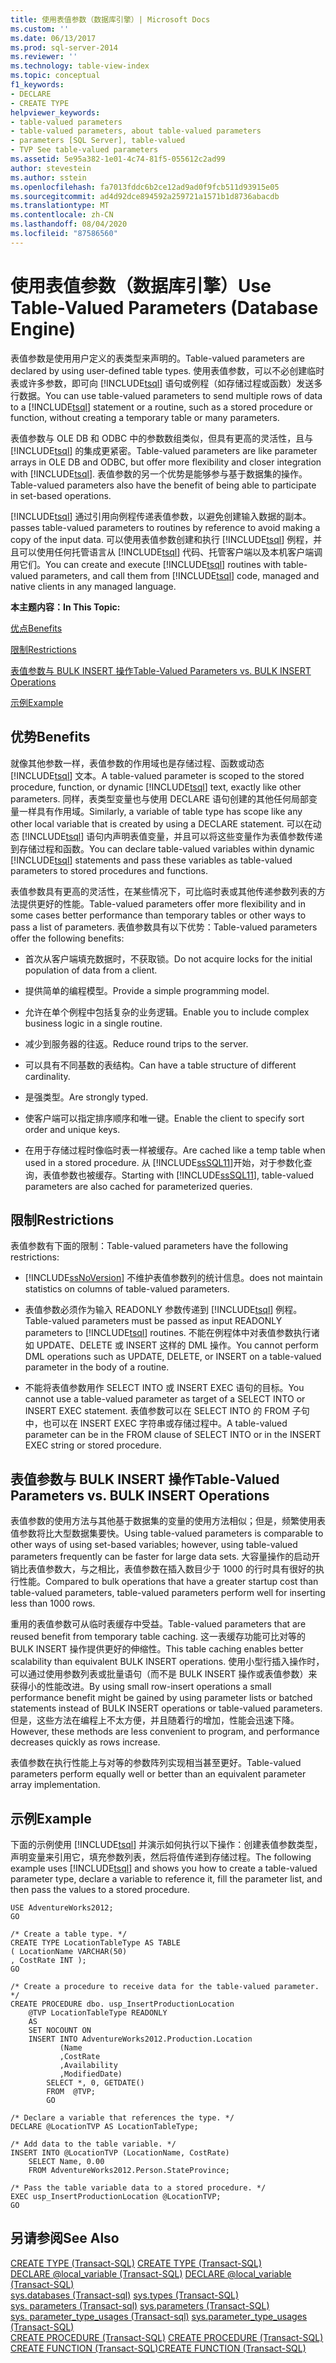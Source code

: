 ```yaml
---
title: 使用表值参数（数据库引擎）| Microsoft Docs
ms.custom: ''
ms.date: 06/13/2017
ms.prod: sql-server-2014
ms.reviewer: ''
ms.technology: table-view-index
ms.topic: conceptual
f1_keywords:
- DECLARE
- CREATE TYPE
helpviewer_keywords:
- table-valued parameters
- table-valued parameters, about table-valued parameters
- parameters [SQL Server], table-valued
- TVP See table-valued parameters
ms.assetid: 5e95a382-1e01-4c74-81f5-055612c2ad99
author: stevestein
ms.author: sstein
ms.openlocfilehash: fa7013fddc6b2ce12ad9ad0f9fcb511d93915e05
ms.sourcegitcommit: ad4d92dce894592a259721a1571b1d8736abacdb
ms.translationtype: MT
ms.contentlocale: zh-CN
ms.lasthandoff: 08/04/2020
ms.locfileid: "87586560"
---
```

# <a name="use-table-valued-parameters-database-engine"></a><span data-ttu-id="642d7-102">使用表值参数（数据库引擎）</span><span class="sxs-lookup"><span data-stu-id="642d7-102">Use Table-Valued Parameters (Database Engine)</span></span>
  <span data-ttu-id="642d7-103">表值参数是使用用户定义的表类型来声明的。</span><span class="sxs-lookup"><span data-stu-id="642d7-103">Table-valued parameters are declared by using user-defined table types.</span></span> <span data-ttu-id="642d7-104">使用表值参数，可以不必创建临时表或许多参数，即可向 [!INCLUDE[tsql](../../includes/tsql-md.md)] 语句或例程（如存储过程或函数）发送多行数据。</span><span class="sxs-lookup"><span data-stu-id="642d7-104">You can use table-valued parameters to send multiple rows of data to a [!INCLUDE[tsql](../../includes/tsql-md.md)] statement or a routine, such as a stored procedure or function, without creating a temporary table or many parameters.</span></span>  
  
 <span data-ttu-id="642d7-105">表值参数与 OLE DB 和 ODBC 中的参数数组类似，但具有更高的灵活性，且与 [!INCLUDE[tsql](../../includes/tsql-md.md)] 的集成更紧密。</span><span class="sxs-lookup"><span data-stu-id="642d7-105">Table-valued parameters are like parameter arrays in OLE DB and ODBC, but offer more flexibility and closer integration with [!INCLUDE[tsql](../../includes/tsql-md.md)].</span></span> <span data-ttu-id="642d7-106">表值参数的另一个优势是能够参与基于数据集的操作。</span><span class="sxs-lookup"><span data-stu-id="642d7-106">Table-valued parameters also have the benefit of being able to participate in set-based operations.</span></span>  
  
 [!INCLUDE[tsql](../../includes/tsql-md.md)] <span data-ttu-id="642d7-107">通过引用向例程传递表值参数，以避免创建输入数据的副本。</span><span class="sxs-lookup"><span data-stu-id="642d7-107">passes table-valued parameters to routines by reference to avoid making a copy of the input data.</span></span> <span data-ttu-id="642d7-108">可以使用表值参数创建和执行 [!INCLUDE[tsql](../../includes/tsql-md.md)] 例程，并且可以使用任何托管语言从 [!INCLUDE[tsql](../../includes/tsql-md.md)] 代码、托管客户端以及本机客户端调用它们。</span><span class="sxs-lookup"><span data-stu-id="642d7-108">You can create and execute [!INCLUDE[tsql](../../includes/tsql-md.md)] routines with table-valued parameters, and call them from [!INCLUDE[tsql](../../includes/tsql-md.md)] code, managed and native clients in any managed language.</span></span>  
  
 <span data-ttu-id="642d7-109">**本主题内容：**</span><span class="sxs-lookup"><span data-stu-id="642d7-109">**In This Topic:**</span></span>  
  
 [<span data-ttu-id="642d7-110">优点</span><span class="sxs-lookup"><span data-stu-id="642d7-110">Benefits</span></span>](#Benefits)  
  
 [<span data-ttu-id="642d7-111">限制</span><span class="sxs-lookup"><span data-stu-id="642d7-111">Restrictions</span></span>](#Restrictions)  
  
 [<span data-ttu-id="642d7-112">表值参数与 BULK INSERT 操作</span><span class="sxs-lookup"><span data-stu-id="642d7-112">Table-Valued Parameters vs. BULK INSERT Operations</span></span>](#BulkInsert)  
  
 [<span data-ttu-id="642d7-113">示例</span><span class="sxs-lookup"><span data-stu-id="642d7-113">Example</span></span>](#Example)  
  
##  <a name="benefits"></a><a name="Benefits"></a> <span data-ttu-id="642d7-114">优势</span><span class="sxs-lookup"><span data-stu-id="642d7-114">Benefits</span></span>  
 <span data-ttu-id="642d7-115">就像其他参数一样，表值参数的作用域也是存储过程、函数或动态 [!INCLUDE[tsql](../../includes/tsql-md.md)] 文本。</span><span class="sxs-lookup"><span data-stu-id="642d7-115">A table-valued parameter is scoped to the stored procedure, function, or dynamic [!INCLUDE[tsql](../../includes/tsql-md.md)] text, exactly like other parameters.</span></span> <span data-ttu-id="642d7-116">同样，表类型变量也与使用 DECLARE 语句创建的其他任何局部变量一样具有作用域。</span><span class="sxs-lookup"><span data-stu-id="642d7-116">Similarly, a variable of table type has scope like any other local variable that is created by using a DECLARE statement.</span></span> <span data-ttu-id="642d7-117">可以在动态 [!INCLUDE[tsql](../../includes/tsql-md.md)] 语句内声明表值变量，并且可以将这些变量作为表值参数传递到存储过程和函数。</span><span class="sxs-lookup"><span data-stu-id="642d7-117">You can declare table-valued variables within dynamic [!INCLUDE[tsql](../../includes/tsql-md.md)] statements and pass these variables as table-valued parameters to stored procedures and functions.</span></span>  
  
 <span data-ttu-id="642d7-118">表值参数具有更高的灵活性，在某些情况下，可比临时表或其他传递参数列表的方法提供更好的性能。</span><span class="sxs-lookup"><span data-stu-id="642d7-118">Table-valued parameters offer more flexibility and in some cases better performance than temporary tables or other ways to pass a list of parameters.</span></span> <span data-ttu-id="642d7-119">表值参数具有以下优势：</span><span class="sxs-lookup"><span data-stu-id="642d7-119">Table-valued parameters offer the following benefits:</span></span>  
  
-   <span data-ttu-id="642d7-120">首次从客户端填充数据时，不获取锁。</span><span class="sxs-lookup"><span data-stu-id="642d7-120">Do not acquire locks for the initial population of data from a client.</span></span>  
  
-   <span data-ttu-id="642d7-121">提供简单的编程模型。</span><span class="sxs-lookup"><span data-stu-id="642d7-121">Provide a simple programming model.</span></span>  
  
-   <span data-ttu-id="642d7-122">允许在单个例程中包括复杂的业务逻辑。</span><span class="sxs-lookup"><span data-stu-id="642d7-122">Enable you to include complex business logic in a single routine.</span></span>  
  
-   <span data-ttu-id="642d7-123">减少到服务器的往返。</span><span class="sxs-lookup"><span data-stu-id="642d7-123">Reduce round trips to the server.</span></span>  
  
-   <span data-ttu-id="642d7-124">可以具有不同基数的表结构。</span><span class="sxs-lookup"><span data-stu-id="642d7-124">Can have a table structure of different cardinality.</span></span>  
  
-   <span data-ttu-id="642d7-125">是强类型。</span><span class="sxs-lookup"><span data-stu-id="642d7-125">Are strongly typed.</span></span>  
  
-   <span data-ttu-id="642d7-126">使客户端可以指定排序顺序和唯一键。</span><span class="sxs-lookup"><span data-stu-id="642d7-126">Enable the client to specify sort order and unique keys.</span></span>  
  
-   <span data-ttu-id="642d7-127">在用于存储过程时像临时表一样被缓存。</span><span class="sxs-lookup"><span data-stu-id="642d7-127">Are cached like a temp table when used in a stored procedure.</span></span> <span data-ttu-id="642d7-128">从 [!INCLUDE[ssSQL11](../../includes/sssql11-md.md)]开始，对于参数化查询，表值参数也被缓存。</span><span class="sxs-lookup"><span data-stu-id="642d7-128">Starting with [!INCLUDE[ssSQL11](../../includes/sssql11-md.md)], table-valued parameters are also cached for parameterized queries.</span></span>  
  
##  <a name="restrictions"></a><a name="Restrictions"></a> <span data-ttu-id="642d7-129">限制</span><span class="sxs-lookup"><span data-stu-id="642d7-129">Restrictions</span></span>  
 <span data-ttu-id="642d7-130">表值参数有下面的限制：</span><span class="sxs-lookup"><span data-stu-id="642d7-130">Table-valued parameters have the following restrictions:</span></span>  
  
-   [!INCLUDE[ssNoVersion](../../includes/ssnoversion-md.md)] <span data-ttu-id="642d7-131">不维护表值参数列的统计信息。</span><span class="sxs-lookup"><span data-stu-id="642d7-131">does not maintain statistics on columns of table-valued parameters.</span></span>  
  
-   <span data-ttu-id="642d7-132">表值参数必须作为输入 READONLY 参数传递到 [!INCLUDE[tsql](../../includes/tsql-md.md)] 例程。</span><span class="sxs-lookup"><span data-stu-id="642d7-132">Table-valued parameters must be passed as input READONLY parameters to [!INCLUDE[tsql](../../includes/tsql-md.md)] routines.</span></span> <span data-ttu-id="642d7-133">不能在例程体中对表值参数执行诸如 UPDATE、DELETE 或 INSERT 这样的 DML 操作。</span><span class="sxs-lookup"><span data-stu-id="642d7-133">You cannot perform DML operations such as UPDATE, DELETE, or INSERT on a table-valued parameter in the body of a routine.</span></span>  
  
-   <span data-ttu-id="642d7-134">不能将表值参数用作 SELECT INTO 或 INSERT EXEC 语句的目标。</span><span class="sxs-lookup"><span data-stu-id="642d7-134">You cannot use a table-valued parameter as target of a SELECT INTO or INSERT EXEC statement.</span></span> <span data-ttu-id="642d7-135">表值参数可以在 SELECT INTO 的 FROM 子句中，也可以在 INSERT EXEC 字符串或存储过程中。</span><span class="sxs-lookup"><span data-stu-id="642d7-135">A table-valued parameter can be in the FROM clause of SELECT INTO or in the INSERT EXEC string or stored procedure.</span></span>  
  
##  <a name="table-valued-parameters-vs-bulk-insert-operations"></a><a name="BulkInsert"></a><span data-ttu-id="642d7-136">表值参数与 BULK INSERT 操作</span><span class="sxs-lookup"><span data-stu-id="642d7-136">Table-Valued Parameters vs. BULK INSERT Operations</span></span>  
 <span data-ttu-id="642d7-137">表值参数的使用方法与其他基于数据集的变量的使用方法相似；但是，频繁使用表值参数将比大型数据集要快。</span><span class="sxs-lookup"><span data-stu-id="642d7-137">Using table-valued parameters is comparable to other ways of using set-based variables; however, using table-valued parameters frequently can be faster for large data sets.</span></span> <span data-ttu-id="642d7-138">大容量操作的启动开销比表值参数大，与之相比，表值参数在插入数目少于 1000 的行时具有很好的执行性能。</span><span class="sxs-lookup"><span data-stu-id="642d7-138">Compared to bulk operations that have a greater startup cost than table-valued parameters, table-valued parameters perform well for inserting less than 1000 rows.</span></span>  
  
 <span data-ttu-id="642d7-139">重用的表值参数可从临时表缓存中受益。</span><span class="sxs-lookup"><span data-stu-id="642d7-139">Table-valued parameters that are reused benefit from temporary table caching.</span></span> <span data-ttu-id="642d7-140">这一表缓存功能可比对等的 BULK INSERT 操作提供更好的伸缩性。</span><span class="sxs-lookup"><span data-stu-id="642d7-140">This table caching enables better scalability than equivalent BULK INSERT operations.</span></span> <span data-ttu-id="642d7-141">使用小型行插入操作时，可以通过使用参数列表或批量语句（而不是 BULK INSERT 操作或表值参数）来获得小的性能改进。</span><span class="sxs-lookup"><span data-stu-id="642d7-141">By using small row-insert operations a small performance benefit might be gained by using parameter lists or batched statements instead of BULK INSERT operations or table-valued parameters.</span></span> <span data-ttu-id="642d7-142">但是，这些方法在编程上不太方便，并且随着行的增加，性能会迅速下降。</span><span class="sxs-lookup"><span data-stu-id="642d7-142">However, these methods are less convenient to program, and performance decreases quickly as rows increase.</span></span>  
  
 <span data-ttu-id="642d7-143">表值参数在执行性能上与对等的参数阵列实现相当甚至更好。</span><span class="sxs-lookup"><span data-stu-id="642d7-143">Table-valued parameters perform equally well or better than an equivalent parameter array implementation.</span></span>  
  
##  <a name="example"></a><a name="Example"></a> <span data-ttu-id="642d7-144">示例</span><span class="sxs-lookup"><span data-stu-id="642d7-144">Example</span></span>  
 <span data-ttu-id="642d7-145">下面的示例使用 [!INCLUDE[tsql](../../includes/tsql-md.md)] 并演示如何执行以下操作：创建表值参数类型，声明变量来引用它，填充参数列表，然后将值传递到存储过程。</span><span class="sxs-lookup"><span data-stu-id="642d7-145">The following example uses [!INCLUDE[tsql](../../includes/tsql-md.md)] and shows you how to create a table-valued parameter type, declare a variable to reference it, fill the parameter list, and then pass the values to a stored procedure.</span></span>  
  
```  
USE AdventureWorks2012;  
GO  
  
/* Create a table type. */  
CREATE TYPE LocationTableType AS TABLE   
( LocationName VARCHAR(50)  
, CostRate INT );  
GO  
  
/* Create a procedure to receive data for the table-valued parameter. */  
CREATE PROCEDURE dbo. usp_InsertProductionLocation  
    @TVP LocationTableType READONLY  
    AS   
    SET NOCOUNT ON  
    INSERT INTO AdventureWorks2012.Production.Location  
           (Name  
           ,CostRate  
           ,Availability  
           ,ModifiedDate)  
        SELECT *, 0, GETDATE()  
        FROM  @TVP;  
        GO  
  
/* Declare a variable that references the type. */  
DECLARE @LocationTVP AS LocationTableType;  
  
/* Add data to the table variable. */  
INSERT INTO @LocationTVP (LocationName, CostRate)  
    SELECT Name, 0.00  
    FROM AdventureWorks2012.Person.StateProvince;  
  
/* Pass the table variable data to a stored procedure. */  
EXEC usp_InsertProductionLocation @LocationTVP;  
GO  
```  
  
## <a name="see-also"></a><span data-ttu-id="642d7-146">另请参阅</span><span class="sxs-lookup"><span data-stu-id="642d7-146">See Also</span></span>  
 <span data-ttu-id="642d7-147">[CREATE TYPE (Transact-SQL)](/sql/t-sql/statements/create-type-transact-sql) </span><span class="sxs-lookup"><span data-stu-id="642d7-147">[CREATE TYPE &#40;Transact-SQL&#41;](/sql/t-sql/statements/create-type-transact-sql) </span></span>  
 <span data-ttu-id="642d7-148">[DECLARE @local_variable (Transact-SQL)](/sql/t-sql/language-elements/declare-local-variable-transact-sql) </span><span class="sxs-lookup"><span data-stu-id="642d7-148">[DECLARE @local_variable &#40;Transact-SQL&#41;](/sql/t-sql/language-elements/declare-local-variable-transact-sql) </span></span>  
 <span data-ttu-id="642d7-149">[sys.databases &#40;Transact-sql&#41;](/sql/relational-databases/system-catalog-views/sys-types-transact-sql) </span><span class="sxs-lookup"><span data-stu-id="642d7-149">[sys.types &#40;Transact-SQL&#41;](/sql/relational-databases/system-catalog-views/sys-types-transact-sql) </span></span>  
 <span data-ttu-id="642d7-150">[sys. parameters &#40;Transact-sql&#41;](/sql/relational-databases/system-catalog-views/sys-parameters-transact-sql) </span><span class="sxs-lookup"><span data-stu-id="642d7-150">[sys.parameters &#40;Transact-SQL&#41;](/sql/relational-databases/system-catalog-views/sys-parameters-transact-sql) </span></span>  
 <span data-ttu-id="642d7-151">[sys. parameter_type_usages &#40;Transact-sql&#41;](/sql/relational-databases/system-catalog-views/sys-parameter-type-usages-transact-sql) </span><span class="sxs-lookup"><span data-stu-id="642d7-151">[sys.parameter_type_usages &#40;Transact-SQL&#41;](/sql/relational-databases/system-catalog-views/sys-parameter-type-usages-transact-sql) </span></span>  
 <span data-ttu-id="642d7-152">[CREATE PROCEDURE (Transact-SQL)](/sql/t-sql/statements/create-procedure-transact-sql) </span><span class="sxs-lookup"><span data-stu-id="642d7-152">[CREATE PROCEDURE &#40;Transact-SQL&#41;](/sql/t-sql/statements/create-procedure-transact-sql) </span></span>  
 [<span data-ttu-id="642d7-153">CREATE FUNCTION (Transact-SQL)</span><span class="sxs-lookup"><span data-stu-id="642d7-153">CREATE FUNCTION &#40;Transact-SQL&#41;</span></span>](/sql/t-sql/statements/create-function-transact-sql)  
  
  
